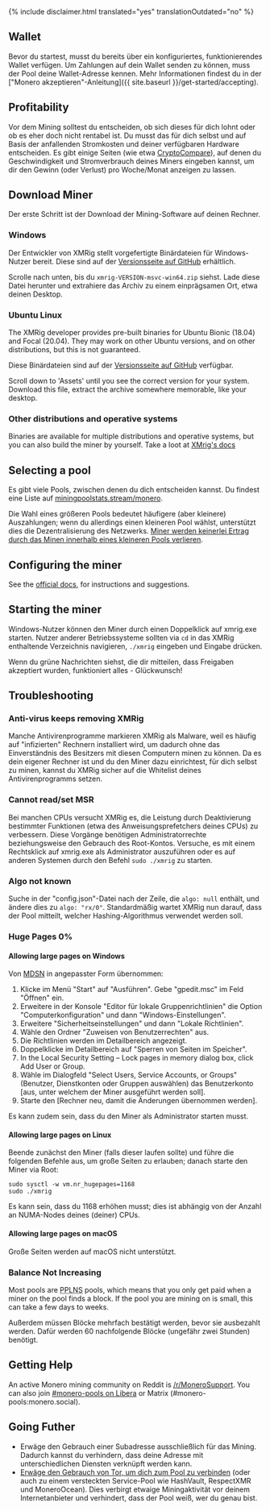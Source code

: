 {% include disclaimer.html translated="yes" translationOutdated="no" %}

## Wallet

Bevor du startest, musst du bereits über ein konfiguriertes,
funktionierendes Wallet verfügen. Um Zahlungen auf dein Wallet senden zu
können, muss der Pool deine Wallet-Adresse kennen. Mehr Informationen
findest du in der ["Monero akzeptieren"-Anleitung]({{ site.baseurl
}}/get-started/accepting).

## Profitability

Vor dem Mining solltest du entscheiden, ob sich dieses für dich lohnt oder
ob es eher doch nicht rentabel ist. Du musst das für dich selbst und auf
Basis der anfallenden Stromkosten und deiner verfügbaren Hardware
entscheiden. Es gibt einige Seiten (wie etwa
[CryptoCompare](https://www.cryptocompare.com/mining/calculator/xmr)), auf
denen du Geschwindigkeit und Stromverbrauch deines Miners eingeben kannst,
um dir den Gewinn (oder Verlust) pro Woche/Monat anzeigen zu lassen.

## Download Miner

Der erste Schritt ist der Download der Mining-Software auf deinen Rechner.

### Windows

Der Entwickler von XMRig stellt vorgefertigte Binärdateien für
Windows-Nutzer bereit. Diese sind auf der [Versionsseite auf
GitHub](https://github.com/xmrig/xmrig/releases/latest) erhältlich.

Scrolle nach unten, bis du `xmrig-VERSION-msvc-win64.zip` siehst. Lade diese
Datei herunter und extrahiere das Archiv zu einem einprägsamen Ort, etwa
deinen Desktop.

### Ubuntu Linux

The XMRig developer provides pre-built binaries for Ubuntu Bionic (18.04)
and Focal (20.04). They may work on other Ubuntu versions, and on other
distributions, but this is not guaranteed.

Diese Binärdateien sind auf der [Versionsseite auf
GitHub](https://github.com/xmrig/xmrig/releases/latest) verfügbar.

Scroll down to 'Assets' until you see the correct version for your
system. Download this file, extract the archive somewhere memorable, like
your desktop.

### Other distributions and operative systems

Binaries are available for multiple distributions and operative systems, but
you can also build the miner by yourself. Take a loot at [XMrig's
docs](https://xmrig.com/docs/miner)

## Selecting a pool

Es gibt viele Pools, zwischen denen du dich entscheiden kannst. Du findest
eine Liste auf
[miningpoolstats.stream/monero](https://miningpoolstats.stream/monero).

Die Wahl eines größeren Pools bedeutet häufigere (aber kleinere)
Auszahlungen; wenn du allerdings einen kleineren Pool wählst, unterstützt
dies die Dezentralisierung des Netzwerks. [Miner werden keinerlei Ertrag
durch das Minen innerhalb eines kleineren Pools
verlieren](https://redd.it/g6uh2l).

## Configuring the miner

See the [official docs](https://xmrig.com/docs/miner/config), for
instructions and suggestions.

## Starting the miner

Windows-Nutzer können den Miner durch einen Doppelklick auf xmrig.exe
starten. Nutzer anderer Betriebssysteme sollten via `cd` in das XMRig
enthaltende Verzeichnis navigieren, `./xmrig` eingeben und Eingabe drücken.

Wenn du grüne Nachrichten siehst, die dir mitteilen, dass Freigaben
akzeptiert wurden, funktioniert alles - Glückwunsch!

## Troubleshooting

### Anti-virus keeps removing XMRig

Manche Antivirenprogramme markieren XMRig als Malware, weil es häufig auf
"infizierten" Rechnern installiert wird, um dadurch ohne das Einverständnis
des Besitzers mit diesen Computern minen zu können. Da es dein eigener
Rechner ist und du den Miner dazu einrichtest, für dich selbst zu minen,
kannst du XMRig sicher auf die Whitelist deines Antivirenprogramms setzen.

### Cannot read/set MSR

Bei manchen CPUs versucht XMRig es, die Leistung durch Deaktivierung
bestimmter Funktionen (etwa des Anweisungsprefetchers deines CPUs) zu
verbessern. Diese Vorgänge benötigen Administratorrechte beziehungsweise den
Gebrauch des Root-Kontos. Versuche, es mit einem Rechtsklick auf xmrig.exe
als Administrator auszuführen oder es auf anderen Systemen durch den Befehl
`sudo ./xmrig` zu starten.

### Algo not known

Suche in der "config.json"-Datei nach der Zeile, die `algo: null` enthält,
und ändere dies zu `algo: "rx/0"`. Standardmäßig wartet XMRig nun darauf,
dass der Pool mitteilt, welcher Hashing-Algorithmus verwendet werden soll.

### Huge Pages 0%

#### Allowing large pages on Windows

Von
[MDSN](https://docs.microsoft.com/de-de/sql/database-engine/configure-windows/enable-the-lock-pages-in-memory-option-windows?view=sql-server-ver15)
in angepasster Form übernommen:

1. Klicke im Menü "Start" auf "Ausführen". Gebe "gpedit.msc" im Feld
   "Öffnen" ein.
2. Erweitere in der Konsole "Editor für lokale Gruppenrichtlinien" die
   Option "Computerkonfiguration" und dann "Windows-Einstellungen".
3. Erweitere "Sicherheitseinstellungen" und dann "Lokale Richtlinien".
4. Wähle den Ordner "Zuweisen von Benutzerrechten" aus.
5. Die Richtlinien werden im Detailbereich angezeigt.
6. Doppelklicke im Detailbereich auf "Sperren von Seiten im Speicher".
7. In the Local Security Setting – Lock pages in memory dialog box, click
   Add User or Group.
8. Wähle im Dialogfeld "Select Users, Service Accounts, or Groups"
   (Benutzer, Dienstkonten oder Gruppen auswählen) das Benutzerkonto [aus,
   unter welchem der Miner ausgeführt werden soll].
9. Starte den [Rechner neu, damit die Änderungen übernommen werden].

Es kann zudem sein, dass du den Miner als Administrator starten musst.

#### Allowing large pages on Linux

Beende zunächst den Miner (falls dieser laufen sollte) und führe die
folgenden Befehle aus, um große Seiten zu erlauben; danach starte den Miner
via Root:

	sudo sysctl -w vm.nr_hugepages=1168
	sudo ./xmrig

Es kann sein, dass du 1168 erhöhen musst; dies ist abhängig von der Anzahl
an NUMA-Nodes deines (deiner) CPUs.

#### Allowing large pages on macOS

Große Seiten werden auf macOS nicht unterstützt.

### Balance Not Increasing

Most pools are <abbr title="Pay Per Last N Shares">PPLNS</abbr> pools,
which means that you only get paid when a miner on the pool finds a
block. If the pool you are mining on is small, this can take a few
days to weeks.

Außerdem müssen Blöcke mehrfach bestätigt werden, bevor sie ausbezahlt
werden. Dafür werden 60 nachfolgende Blöcke (ungefähr zwei Stunden)
benötigt.

## Getting Help

An active Monero mining community on Reddit is
[/r/MoneroSupport](https://www.reddit.com/r/MoneroSupport/). You can also
join [#monero-pools on
Libera](https://web.libera.chat/?channel=#monero-pools) or Matrix
(#monero-pools:monero.social).

## Going Futher

* Erwäge den Gebrauch einer Subadresse ausschließlich für das
  Mining. Dadurch kannst du verhindern, dass deine Adresse mit
  unterschiedlichen Diensten verknüpft werden kann.
* [Erwäge den Gebrauch von Tor, um dich zum Pool zu
  verbinden](https://xmrig.com/docs/miner/tor) (oder auch zu einem
  versteckten Service-Pool wie HashVault, RespectXMR und MoneroOcean). Dies
  verbirgt etwaige Miningaktivität vor deinem Internetanbieter und
  verhindert, dass der Pool weiß, wer du genau bist.
